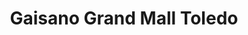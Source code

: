 ---
title: "Gaisano Grand Mall Toledo"
url: /toledo-city/gaisano-grand-mall-toledo-antonio-y-de-pio-highway/
shop: Einkaufszentrum
---